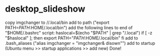 # desktop_slideshow

copy imgchanger to /<user>/.local/bin
add to path ("export PATH=$PATH:$HOME/.local/bin")
add the following lines to end of "$HOME/.bashrc" script:
	haslocal=$(echo "$PATH" | grep "/.local")
	if [ -z "$haslocal" ]; then
		export PATH="$PATH:$HOME/.local/bin"
	fi
add to .bash_aliases ("alias imgchanger = \"imgchanger& disown\"")
add to startup (Ubuntu menu >> startup applications >> add new)
Done!

